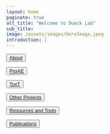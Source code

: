 ```yaml
---
layout: home
paginate: true
alt_title: "Welcome to Dueck Lab"
sub_title: 
image: /assets/images/HeroImage.jpeg
introduction: |
---
```


<button onlick="About"><a href="https://duecklab.github.io/about"> About</a></button>

<button onlick="ProAE"><a href="https://duecklab.github.io/proae"> ProAE</a></button>

<button onlick="ToxT"><a href="https://duecklab.github.io/toxt"> ToxT</a></button>

<button onlick="Other Statistical Projects"><a href="https://duecklab.github.io/other"> Other Projects</a></button>

<button onlick="Resources and Tools"><a href="https://duecklab.github.io/tools"> Resources and Tools</a></button>

<button onlick="Publications"><a href="https://duecklab.github.io/pubs"> Publications</a></button>


